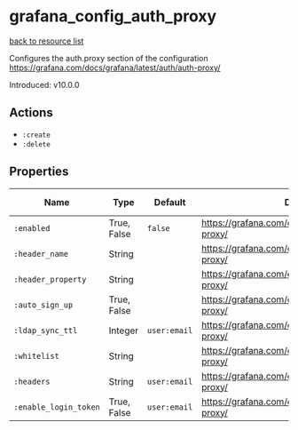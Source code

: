 # grafana_config_auth_proxy

[back to resource list](https://github.com/sous-chefs/grafana#resources)

Configures the auth.proxy section of the configuration <https://grafana.com/docs/grafana/latest/auth/auth-proxy/>

Introduced: v10.0.0

## Actions

- `:create`
- `:delete`

## Properties

| Name                  | Type        | Default      | Description                                                | Allowed Values |
| --------------------- | ----------- | ------------ | ---------------------------------------------------------- | -------------- |
| `:enabled`            | True, False | `false`      | <https://grafana.com/docs/grafana/latest/auth/auth-proxy/> | true, false    |
| `:header_name`        | String      |              | <https://grafana.com/docs/grafana/latest/auth/auth-proxy/> |                |
| `:header_property`    | String      |              | <https://grafana.com/docs/grafana/latest/auth/auth-proxy/> |                |
| `:auto_sign_up`       | True, False |              | <https://grafana.com/docs/grafana/latest/auth/auth-proxy/> | true, false    |
| `:ldap_sync_ttl`      | Integer     | `user:email` | <https://grafana.com/docs/grafana/latest/auth/auth-proxy/> |                |
| `:whitelist`          | String      |              | <https://grafana.com/docs/grafana/latest/auth/auth-proxy/> |                |
| `:headers`            | String      | `user:email` | <https://grafana.com/docs/grafana/latest/auth/auth-proxy/> |                |
| `:enable_login_token` | True, False | `user:email` | <https://grafana.com/docs/grafana/latest/auth/auth-proxy/> | true, false    |
